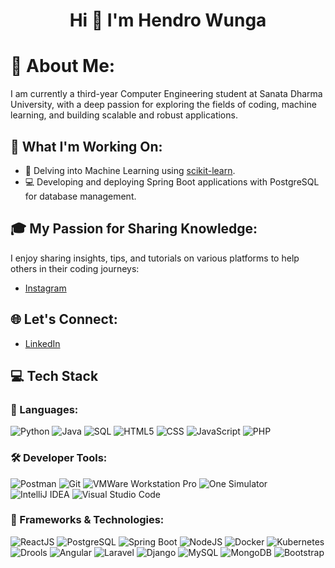 <h1 align="center">Hi 👋 I'm Hendro Wunga</h1>

# 💫 About Me:
I am currently a third-year Computer Engineering student at Sanata Dharma University, with a deep passion for exploring the fields of coding, machine learning, and building scalable and robust applications.

## 🚀 What I'm Working On:
- 🤖 Delving into Machine Learning using [scikit-learn](https://scikit-learn.org/).
- 💻 Developing and deploying Spring Boot applications with PostgreSQL for database management.

## 🎓 My Passion for Sharing Knowledge:
I enjoy sharing insights, tips, and tutorials on various platforms to help others in their coding journeys:

- [Instagram](https://www.instagram.com/hendrowunga7/) 

## 🌐 Let's Connect:
- [LinkedIn](https://www.linkedin.com/in/hendro-wunga-91b5a5258/)

## 💻 Tech Stack

### 📝 Languages:
<p>
  <img alt="Python" src="https://img.shields.io/badge/-Python-3776AB?style=flat-square&logo=python&logoColor=white" />
  <img alt="Java" src="https://img.shields.io/badge/-Java-ED8B00?style=flat-square&logo=java&logoColor=white" />
  <img alt="SQL" src="https://img.shields.io/badge/-SQL-07405E?style=flat-square&logo=postgresql&logoColor=white" />
  <img alt="HTML5" src="https://img.shields.io/badge/-HTML5-E34F26?style=flat-square&logo=html5&logoColor=white" />
  <img alt="CSS" src="https://img.shields.io/badge/-CSS-1572B6?style=flat-square&logo=css3&logoColor=white" />
  <img alt="JavaScript" src="https://img.shields.io/badge/-JavaScript-323330?style=flat-square&logo=javascript&logoColor=F7DF1E" />
  <img alt="PHP" src="https://img.shields.io/badge/-PHP-777BB4?style=flat-square&logo=php&logoColor=white" />
</p>

### 🛠 Developer Tools:
<p>
  <img alt="Postman" src="https://img.shields.io/badge/-Postman-FF6C37?style=flat-square&logo=postman&logoColor=white" />
  <img alt="Git" src="https://img.shields.io/badge/-Git-F05033?style=flat-square&logo=git&logoColor=white" />
  <img alt="VMWare Workstation Pro" src="https://img.shields.io/badge/-VMWare_Workstation_Pro-607078?style=flat-square&logo=vmware&logoColor=white" />
  <img alt="One Simulator" src="https://img.shields.io/badge/-One_Simulator-007ACC?style=flat-square&logoColor=white" />
  <img alt="IntelliJ IDEA" src="https://img.shields.io/badge/-IntelliJ%20IDEA-000000?style=flat-square&logo=intellij-idea&logoColor=white" />
  <img alt="Visual Studio Code" src="https://img.shields.io/badge/-Visual%20Studio%20Code-0078D4?style=flat-square&logo=visual-studio-code&logoColor=white" />
</p>

### 🔧 Frameworks & Technologies:
<p>
  <img alt="ReactJS" src="https://img.shields.io/badge/-ReactJS-20232A?style=flat-square&logo=react&logoColor=61DAFB" />
  <img alt="PostgreSQL" src="https://img.shields.io/badge/-PostgreSQL-316192?style=flat-square&logo=postgresql&logoColor=white" />
  <img alt="Spring Boot" src="https://img.shields.io/badge/-Spring_Boot-F2F4F9?style=flat-square&logo=spring-boot&logoColor=black" />
  <img alt="NodeJS" src="https://img.shields.io/badge/-Node.js-6DA55F?style=flat-square&logo=node.js&logoColor=white" />
  <img alt="Docker" src="https://img.shields.io/badge/-Docker-0DB7ED?style=flat-square&logo=docker&logoColor=white" />
  <img alt="Kubernetes" src="https://img.shields.io/badge/-Kubernetes-326CE5?style=flat-square&logo=kubernetes&logoColor=white" />
  <img alt="Drools" src="https://img.shields.io/badge/-Drools-FF6347?style=flat-square&logo=drools&logoColor=white" />
  <img alt="Angular" src="https://img.shields.io/badge/-Angular-DD0031?style=flat-square&logo=angular&logoColor=white" />
  <img alt="Laravel" src="https://img.shields.io/badge/-Laravel-F05340?style=flat-square&logo=laravel&logoColor=white" />
  <img alt="Django" src="https://img.shields.io/badge/-Django-092E20?style=flat-square&logo=django&logoColor=white" />
  <img alt="MySQL" src="https://img.shields.io/badge/-MySQL-4479A1?style=flat-square&logo=mysql&logoColor=white" />
  <img alt="MongoDB" src="https://img.shields.io/badge/-MongoDB-47A248?style=flat-square&logo=mongodb&logoColor=white" />
  <img alt="Bootstrap" src="https://img.shields.io/badge/-Bootstrap-563D7C?style=flat-square&logo=bootstrap&logoColor=white" />
</p>
